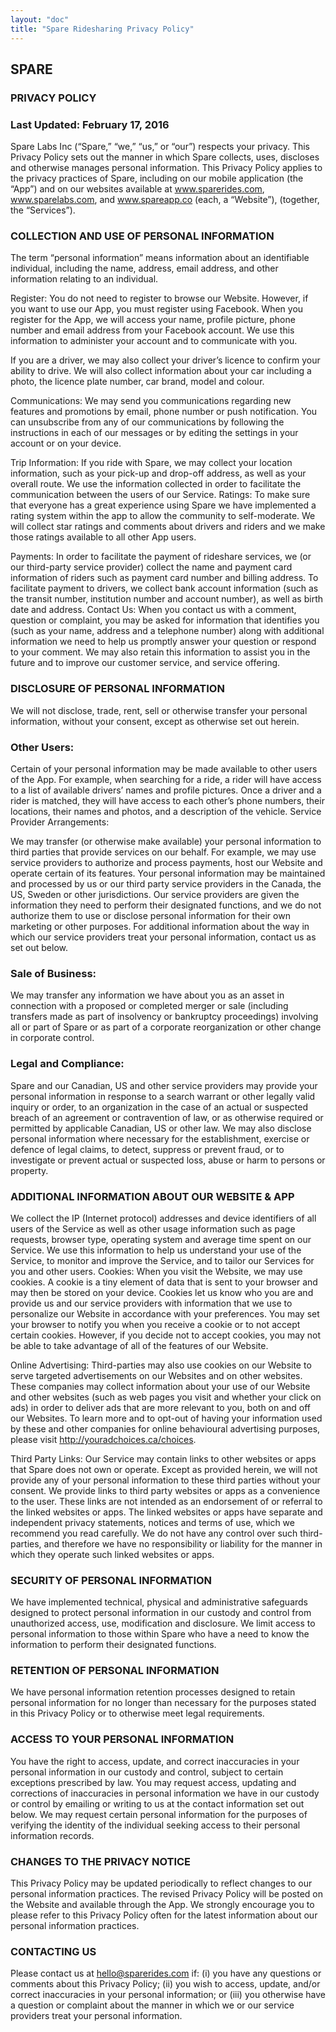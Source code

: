 ```yaml
---
layout: "doc"
title: "Spare Ridesharing Privacy Policy"
---
```

## SPARE

### PRIVACY POLICY

### Last Updated:  February 17, 2016

Spare Labs Inc (“Spare,” “we,” “us,” or “our”) respects your privacy.  This Privacy Policy sets out the manner in which Spare collects, uses, discloses and otherwise manages personal information.  This Privacy Policy applies to the privacy practices of Spare, including on our mobile application (the “App”) and on our websites available at www.sparerides.com, www.sparelabs.com, and www.spareapp.co (each, a “Website”), (together, the “Services”).

### COLLECTION AND USE OF PERSONAL INFORMATION

The term “personal information” means information about an identifiable individual, including the name, address, email address, and other information relating to an individual.  

Register:  You do not need to register to browse our Website.  However, if you want to use our App, you must register using Facebook.  When you register for the App, we will access your name, profile picture, phone number and email address from your Facebook account.  We use this information to administer your account and to communicate with you.  

If you are a driver, we may also collect your driver’s licence to confirm your ability to drive.  We will also collect information about your car including a photo, the licence plate number, car brand, model and colour.  

Communications: We may send you communications regarding new features and promotions by email, phone number or push notification.  You can unsubscribe from any of our communications by following the instructions in each of our messages or by editing the settings in your account or on your device.

Trip Information:  If you ride with Spare, we may collect your location information, such as your pick-up and drop-off address, as well as your overall route. We use the information collected in order to facilitate the communication between the users of our Service.
Ratings:  To make sure that everyone has a great experience using Spare we have implemented a rating system within the app to allow the community to self-moderate.  We will collect star ratings and comments about drivers and riders and we make those ratings available to all other App users.  

Payments:  In order to facilitate the payment of rideshare services, we (or our third-party service provider) collect the name and payment card information of riders such as payment card number and billing address.  To facilitate payment to drivers, we collect bank account information (such as the transit number, institution number and account number), as well as birth date and address.
Contact Us:  When you contact us with a comment, question or complaint, you may be asked for information that identifies you (such as your name, address and a telephone number) along with additional information we need to help us promptly answer your question or respond to your comment.  We may also retain this information to assist you in the future and to improve our customer service, and service offering.

### DISCLOSURE OF PERSONAL INFORMATION

We will not disclose, trade, rent, sell or otherwise transfer your personal information, without your consent, except as otherwise set out herein.

### Other Users:  
Certain of your personal information may be made available to other users of the App.  For example, when searching for a ride, a rider will have access to a list of available drivers’ names and profile pictures.  Once a driver and a rider is matched, they will have access to each other’s phone numbers, their locations, their names and photos, and a description of the vehicle.
Service Provider Arrangements:

We may transfer (or otherwise make available) your personal information to third parties that provide services on our behalf.  For example, we may use service providers to authorize and process payments, host our Website and operate certain of its features.
Your personal information may be maintained and processed by us or our third party service providers in the Canada, the US, Sweden or other jurisdictions.  Our service providers are given the information they need to perform their designated functions, and we do not authorize them to use or disclose personal information for their own marketing or other purposes.  For additional information about the way in which our service providers treat your personal information, contact us as set out below.

### Sale of Business:
We may transfer any information we have about you as an asset in connection with a  proposed or completed merger or sale (including transfers made as part of insolvency or bankruptcy proceedings) involving all or part of Spare or as part of a corporate reorganization or other change in corporate control.  

### Legal and Compliance:

Spare and our Canadian, US and other service providers may provide your personal information in response to a search warrant or other legally valid inquiry or order, to an organization in the case of an actual or suspected breach of an agreement or contravention of law, or as otherwise required or permitted by applicable Canadian, US or other law.  We may also disclose personal information where necessary for the establishment, exercise or defence of legal claims, to detect, suppress or prevent fraud, or to investigate or prevent actual or suspected loss, abuse or harm to persons or property.

### ADDITIONAL INFORMATION ABOUT OUR WEBSITE & APP

We collect the IP (Internet protocol) addresses and device identifiers of all users of the Service as well as other usage information such as page requests, browser type, operating system and average time spent on our Service. We use this information to help us understand your use of the Service, to monitor and improve the Service, and to tailor our Services for you and other users.
Cookies: When you visit the Website, we may use cookies.  A cookie is a tiny element of data that is sent to your browser and may then be stored on your device.  Cookies let us know who you are and provide us and our service providers with information that we use to personalize our Website in accordance with your preferences. You may set your browser to notify you when you receive a cookie or to not accept certain cookies. However, if you decide not to accept cookies, you may not be able to take advantage of all of the features of our Website.

Online Advertising:  Third-parties may also use cookies on our Website to serve targeted advertisements on our Websites and on other websites. These companies may collect information about your use of our Website and other websites (such as web pages you visit and whether your click on ads) in order to deliver ads that are more relevant to you, both on and off our Websites. To learn more and to opt-out of having your information used by these and other companies for online behavioural advertising purposes, please visit http://youradchoices.ca/choices.

Third Party Links: Our Service may contain links to other websites or apps that Spare does not own or operate. Except as provided herein, we will not provide any of your personal information to these third parties without your consent.  We provide links to third party websites or apps as a convenience to the user.  These links are not intended as an endorsement of or referral to the linked websites or apps.  The linked websites or apps have separate and independent privacy statements, notices and terms of use, which we recommend you read carefully.  We do not have any control over such third-parties, and therefore we have no responsibility or liability for the manner in which they operate such linked websites or apps.

### SECURITY OF PERSONAL INFORMATION

We have implemented technical, physical and administrative safeguards designed to protect personal information in our custody and control from unauthorized access, use, modification and disclosure.  We limit access to personal information to those within Spare who have a need to know the information to perform their designated functions.

### RETENTION OF PERSONAL INFORMATION

We have personal information retention processes designed to retain personal information for no longer than necessary for the purposes stated in this Privacy Policy or to otherwise meet legal requirements.

### ACCESS TO YOUR PERSONAL INFORMATION

You have the right to access, update, and correct inaccuracies in your personal information in our custody and control, subject to certain exceptions prescribed by law.  You may request access, updating and corrections of inaccuracies in personal information we have in our custody or control by emailing or writing to us at the contact information set out below.  We may request certain personal information for the purposes of verifying the identity of the individual seeking access to their personal information records.

### CHANGES TO THE PRIVACY NOTICE

This Privacy Policy may be updated periodically to reflect changes to our personal information practices.  The revised Privacy Policy will be posted on the Website and available through the App.  We strongly encourage you to please refer to this Privacy Policy often for the latest information about our personal information practices.

### CONTACTING US

Please contact us at hello@sparerides.com if: (i) you have any questions or comments about this Privacy Policy; (ii) you wish to access, update, and/or correct inaccuracies in your personal information; or (iii) you otherwise have a question or complaint about the manner in which we or our service providers treat your personal information.
